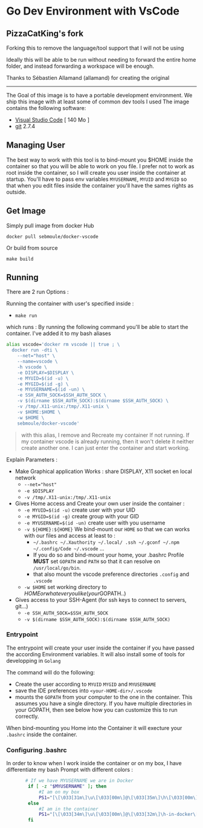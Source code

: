 # Go Dev Environment with VsCode

## PizzaCatKing's fork

Forking this to remove the language/tool support that I will not be using

Ideally this will be able to be run without needing to forward the entire home folder, and instead forwarding a workspace will be enough.

Thanks to Sébastien Allamand (allamand) for creating the original

---

The Goal of this image is to have a portable development environment.
We ship this image with at least some of common dev tools I used
The image contains the following software:

- [Visual Studio Code](https://code.visualstudio.com/) [ 140 Mo ]
- [git]() 2.7.4

## Managing User

The best way to work with this tool is to bind-mount you \$HOME inside the container so that you will be
able to work on you file.
I prefer not to work as root inside the container, so I will create you user inside the container at startup.
You'll have to pass env variables `MYUSERNAME`, `MYUID` and `MYGID` so that when you edit files inside the container you'll have the sames rights as outside.

## Get Image

Simply pull image from docker Hub

```
docker pull sebmoule/docker-vscode
```

Or build from source

```
make build
```

## Running

There are 2 run Options :

Running the container with user's specified inside :

- `make run`

which runs :
By running the following command you'll be able to start the container.
I've added it to my bash aliases

```bash
alias vscode='docker rm vscode || true ; \
  docker run -dti \
    --net="host" \
    --name=vscode \
    -h vscode \
    -e DISPLAY=$DISPLAY \
    -e MYUID=$(id -u) \
    -e MYGID=$(id -g) \
    -e MYUSERNAME=$(id -un) \
    -e SSH_AUTH_SOCK=$SSH_AUTH_SOCK \
    -v $(dirname $SSH_AUTH_SOCK):$(dirname $SSH_AUTH_SOCK) \
    -v /tmp/.X11-unix:/tmp/.X11-unix \
    -v $HOME:$HOME \
    -w $HOME \
    sebmoule/docker-vscode'
```

> with this alias, I remove and Recreate my container If not running.
> If my container vscode is already running, then it won't delete it neither create another one.
> I can just enter the container and start working.

Explain Parameters :

- Make Graphical application Works : share DISPLAY, X11 socket en local network
  - `--net="host"`
  - `-e $DISPLAY`
  - `-v /tmp/.X11-unix:/tmp/.X11-unix`
- Gives Home access and Create your own user inside the container :
  - `-e MYUID=$(id -u)` create user with your UID
  - `-e MYGID=$(id -g)` create group with your GID
  - `-e MYUSERNAME=$(id -un)` create user with you username
  - `-v ${HOME}:${HOME}` We bind-mount our `HOME` so that we can works with our files and access at least to :
    - `~/.bashrc ~/.Xauthority ~/.local/ .ssh ~/.gconf ~/.npm ~/.config/Code ~/.vscode` ...
    - If you do so and bind-mount your home, your .bashrc Profile **MUST** set `GOPATH` and `PATH` so that it can resolve on `/usr/local/go/bin`.
    - that also mount the vscode preference directories `.config` and `.vscode`
  - `-w $HOME` set working directory to $HOME or whatever you like (your$GOPATH..)
- Gives access to your SSH-Agent (for ssh keys to connect to servers, git...)
  - `-e SSH_AUTH_SOCK=$SSH_AUTH_SOCK`
  - `-v $(dirname $SSH_AUTH_SOCK):$(dirname $SSH_AUTH_SOCK)`

### Entrypoint

The entrypoint will create your user inside the container if you have passed the according Environment variables.
It will also install some of tools for developping in `Golang`

The command will do the following:

- Create the user according to `MYUID` `MYGID` and `MYUSERNAME`
- save the IDE preferences into `<your-HOME-dir>/.vscode`
- mounts the `GOPATH` from your computer to the one in the container. This
  assumes you have a single directory. If you have multiple directories in your
  GOPATH, then see below how you can customize this to run correctly.

When bind-mounting you Home into the Container it will execture your `.bashrc` inside the container.

### Configuring .bashrc

In order to know when I work inside the container or on my box, I have differentiate my bash Prompt with different colors :

```bash
       # If we have MYUSERNAME we are in Docker
        if [ -z "$MYUSERNAME" ]; then
            #I am on my box
            PS1="[\[\033[31m\]\u\[\033[00m\]@\[\033[35m\]\h\[\033[00m\]: \[\033[34m\]\w\[\033[00m\]]\[\033[00m\]$"
        else
            #I am in the container
            PS1="[\[\033[34m\]\u\[\033[00m\]@\[\033[32m\]\h-in-docker\[\033[00m\]: \[\033[35m\]\w\[\033[00m\]]\[\033[00m\]$"
        fi
```
